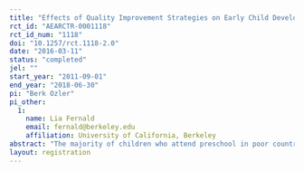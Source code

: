 ```yaml
---
title: "Effects of Quality Improvement Strategies on Early Child Development in Community-based Childcare Centers in Malawi: A Cluster-Randomized Trial"
rct_id: "AEARCTR-0001118"
rct_id_num: "1118"
doi: "10.1257/rct.1118-2.0"
date: "2016-03-11"
status: "completed"
jel: ""
start_year: "2011-09-01"
end_year: "2018-06-30"
pi: "Berk Ozler"
pi_other:
  1:
    name: Lia Fernald
    email: fernald@berkeley.edu
    affiliation: University of California, Berkeley
abstract: "The majority of children who attend preschool in poor countries attend informal ones, which are often staffed by teachers with low levels of education and minimal formal training. We evaluate a government program in Malawi, which focused on improving quality at community-based childcare centers (CBCCs) and complemented these efforts with a group-based parenting support program. The study, which is a cluster-randomized controlled trial with four arms, covers 199 CBCCs in four districts of Malawi."
layout: registration
---
```


